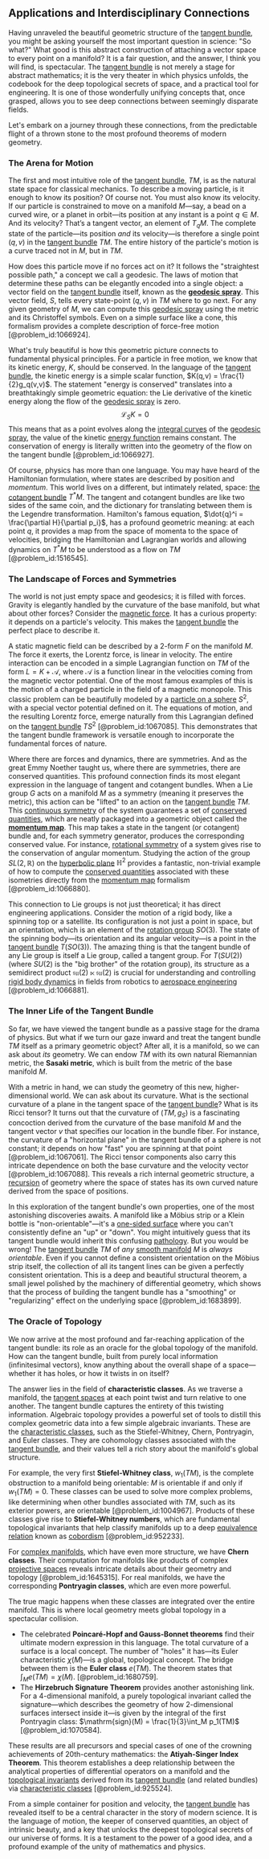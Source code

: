 ## Applications and Interdisciplinary Connections

Having unraveled the beautiful geometric structure of the [tangent bundle](@article_id:160800), you might be asking yourself the most important question in science: "So what?" What good is this abstract construction of attaching a vector space to every point on a manifold? It is a fair question, and the answer, I think you will find, is spectacular. The [tangent bundle](@article_id:160800) is not merely a stage for abstract mathematics; it is the very theater in which physics unfolds, the codebook for the deep topological secrets of space, and a practical tool for engineering. It is one of those wonderfully unifying concepts that, once grasped, allows you to see deep connections between seemingly disparate fields.

Let's embark on a journey through these connections, from the predictable flight of a thrown stone to the most profound theorems of modern geometry.

### The Arena for Motion

The first and most intuitive role of the [tangent bundle](@article_id:160800), $TM$, is as the natural state space for classical mechanics. To describe a moving particle, is it enough to know its position? Of course not. You must also know its velocity. If our particle is constrained to move on a manifold $M$—say, a bead on a curved wire, or a planet in orbit—its position at any instant is a point $q \in M$. And its velocity? That’s a tangent vector, an element of $T_qM$. The complete state of the particle—its position *and* its velocity—is therefore a single point $(q, v)$ in the [tangent bundle](@article_id:160800) $TM$. The entire history of the particle's motion is a curve traced not in $M$, but in $TM$.

How does this particle move if no forces act on it? It follows the "straightest possible path," a concept we call a geodesic. The laws of motion that determine these paths can be elegantly encoded into a single object: a vector field on the [tangent bundle](@article_id:160800) itself, known as the **[geodesic spray](@article_id:157196)**. This vector field, $S$, tells every state-point $(q, v)$ in $TM$ where to go next. For any given geometry of $M$, we can compute this [geodesic spray](@article_id:157196) using the metric and its Christoffel symbols. Even on a simple surface like a cone, this formalism provides a complete description of force-free motion [@problem_id:1066924].

What's truly beautiful is how this geometric picture connects to fundamental physical principles. For a particle in free motion, we know that its kinetic energy, $K$, should be conserved. In the language of the [tangent bundle](@article_id:160800), the kinetic energy is a simple scalar function, $K(q,v) = \frac{1}{2}g_q(v,v)$. The statement "energy is conserved" translates into a breathtakingly simple geometric equation: the Lie derivative of the kinetic energy along the flow of the [geodesic spray](@article_id:157196) is zero.
$$ \mathcal{L}_S K = 0 $$
This means that as a point evolves along the [integral curves](@article_id:161364) of the [geodesic spray](@article_id:157196), the value of the kinetic [energy function](@article_id:173198) remains constant. The conservation of energy is literally written into the geometry of the flow on the tangent bundle [@problem_id:1066927].

Of course, physics has more than one language. You may have heard of the Hamiltonian formulation, where states are described by position and *momentum*. This world lives on a different, but intimately related, space: [the cotangent bundle](@article_id:184644) $T^*M$. The tangent and cotangent bundles are like two sides of the same coin, and the dictionary for translating between them is the Legendre transformation. Hamilton's famous equation, $\dot{q}^i = \frac{\partial H}{\partial p_i}$, has a profound geometric meaning: at each point $q$, it provides a map from the space of momenta to the space of velocities, bridging the Hamiltonian and Lagrangian worlds and allowing dynamics on $T^*M$ to be understood as a flow on $TM$ [@problem_id:1516545].

### The Landscape of Forces and Symmetries

The world is not just empty space and geodesics; it is filled with forces. Gravity is elegantly handled by the curvature of the base manifold, but what about other forces? Consider the [magnetic force](@article_id:184846). It has a curious property: it depends on a particle's velocity. This makes the [tangent bundle](@article_id:160800) the perfect place to describe it.

A static magnetic field can be described by a 2-form $F$ on the manifold $M$. The force it exerts, the Lorentz force, is linear in velocity. The entire interaction can be encoded in a simple Lagrangian function on $TM$ of the form $L = K + \mathcal{A}$, where $\mathcal{A}$ is a function linear in the velocities coming from the magnetic vector potential. One of the most famous examples of this is the motion of a charged particle in the field of a magnetic monopole. This classic problem can be beautifully modeled by a [particle on a sphere](@article_id:268077) $S^2$, with a special vector potential defined on it. The equations of motion, and the resulting Lorentz force, emerge naturally from this Lagrangian defined on the [tangent bundle](@article_id:160800) $TS^2$ [@problem_id:1067085]. This demonstrates that the tangent bundle framework is versatile enough to incorporate the fundamental forces of nature.

Where there are forces and dynamics, there are symmetries. And as the great Emmy Noether taught us, where there are symmetries, there are conserved quantities. This profound connection finds its most elegant expression in the language of tangent and cotangent bundles. When a Lie group $G$ acts on a manifold $M$ as a symmetry (meaning it preserves the metric), this action can be "lifted" to an action on the [tangent bundle](@article_id:160800) $TM$. This [continuous symmetry](@article_id:136763) of the system guarantees a set of [conserved quantities](@article_id:148009), which are neatly packaged into a geometric object called the **[momentum map](@article_id:161328)**. This map takes a state in the tangent (or cotangent) bundle and, for each symmetry generator, produces the corresponding conserved value. For instance, [rotational symmetry](@article_id:136583) of a system gives rise to the conservation of angular momentum. Studying the action of the group $SL(2, \mathbb{R})$ on the [hyperbolic plane](@article_id:261222) $\mathbb{H}^2$ provides a fantastic, non-trivial example of how to compute the [conserved quantities](@article_id:148009) associated with these isometries directly from the [momentum map](@article_id:161328) formalism [@problem_id:1066880].

This connection to Lie groups is not just theoretical; it has direct engineering applications. Consider the motion of a rigid body, like a spinning top or a satellite. Its configuration is not just a point in space, but an orientation, which is an element of the [rotation group](@article_id:203918) $SO(3)$. The state of the spinning body—its orientation and its angular velocity—is a point in the [tangent bundle](@article_id:160800) $T(SO(3))$. The amazing thing is that the tangent bundle of any Lie group is itself a Lie group, called a tangent group. For $T(SU(2))$ (where $SU(2)$ is the "big brother" of the rotation group), its structure as a semidirect product $\mathfrak{su}(2) \ltimes \mathfrak{su}(2)$ is crucial for understanding and controlling [rigid body dynamics](@article_id:141546) in fields from robotics to [aerospace engineering](@article_id:268009) [@problem_id:1066881].

### The Inner Life of the Tangent Bundle

So far, we have viewed the tangent bundle as a passive stage for the drama of physics. But what if we turn our gaze inward and treat the tangent bundle $TM$ itself as a primary geometric object? After all, it is a manifold, so we can ask about *its* geometry. We can endow $TM$ with its own natural Riemannian metric, the **Sasaki metric**, which is built from the metric of the base manifold $M$.

With a metric in hand, we can study the geometry of this new, higher-dimensional world. We can ask about its curvature. What is the sectional curvature of a plane in the tangent space of the [tangent bundle](@article_id:160800)? What is its Ricci tensor? It turns out that the curvature of $(TM, g_S)$ is a fascinating concoction derived from the curvature of the base manifold $M$ and the tangent vector $v$ that specifies our location in the bundle fiber. For instance, the curvature of a "horizontal plane" in the tangent bundle of a sphere is not constant; it depends on how "fast" you are spinning at that point [@problem_id:1067061]. The Ricci tensor components also carry this intricate dependence on both the base curvature and the velocity vector [@problem_id:1067088]. This reveals a rich internal geometric structure, a [recursion](@article_id:264202) of geometry where the space of states has its own curved nature derived from the space of positions.

In this exploration of the tangent bundle's own properties, one of the most astonishing discoveries awaits. A manifold like a Möbius strip or a Klein bottle is "non-orientable"—it's a [one-sided surface](@article_id:151641) where you can't consistently define an "up" or "down". You might intuitively guess that its tangent bundle would inherit this confusing [pathology](@article_id:193146). But you would be wrong! The [tangent bundle](@article_id:160800) $TM$ of *any* [smooth manifold](@article_id:156070) $M$ is *always orientable*. Even if you cannot define a consistent orientation on the Möbius strip itself, the collection of all its tangent lines can be given a perfectly consistent orientation. This is a deep and beautiful structural theorem, a small jewel polished by the machinery of differential geometry, which shows that the process of building the tangent bundle has a "smoothing" or "regularizing" effect on the underlying space [@problem_id:1683899].

### The Oracle of Topology

We now arrive at the most profound and far-reaching application of the tangent bundle: its role as an oracle for the global topology of the manifold. How can the tangent bundle, built from purely local information (infinitesimal vectors), know anything about the overall shape of a space—whether it has holes, or how it twists in on itself?

The answer lies in the field of **characteristic classes**. As we traverse a manifold, the [tangent spaces](@article_id:198643) at each point twist and turn relative to one another. The tangent bundle captures the entirety of this twisting information. Algebraic topology provides a powerful set of tools to distill this complex geometric data into a few simple algebraic invariants. These are the [characteristic classes](@article_id:160102), such as the Stiefel-Whitney, Chern, Pontryagin, and Euler classes. They are cohomology classes associated with the [tangent bundle](@article_id:160800), and their values tell a rich story about the manifold's global structure.

For example, the very first **Stiefel-Whitney class**, $w_1(TM)$, is the complete obstruction to a manifold being orientable: $M$ is orientable if and only if $w_1(TM)=0$. These classes can be used to solve more complex problems, like determining when other bundles associated with $TM$, such as its exterior powers, are orientable [@problem_id:1004967]. Products of these classes give rise to **Stiefel-Whitney numbers**, which are fundamental topological invariants that help classify manifolds up to a deep [equivalence relation](@article_id:143641) known as [cobordism](@article_id:271674) [@problem_id:952233].

For [complex manifolds](@article_id:158582), which have even more structure, we have **Chern classes**. Their computation for manifolds like products of complex [projective spaces](@article_id:157469) reveals intricate details about their geometry and topology [@problem_id:1645315]. For real manifolds, we have the corresponding **Pontryagin classes**, which are even more powerful.

The true magic happens when these classes are integrated over the entire manifold. This is where local geometry meets global topology in a spectacular collision.
- The celebrated **Poincaré-Hopf and Gauss-Bonnet theorems** find their ultimate modern expression in this language. The total curvature of a surface is a local concept. The number of "holes" it has—its Euler characteristic $\chi(M)$—is a global, topological concept. The bridge between them is the **Euler class** $e(TM)$. The theorem states that $\int_M e(TM) = \chi(M)$. [@problem_id:1680759].
- The **Hirzebruch Signature Theorem** provides another astonishing link. For a 4-dimensional manifold, a purely topological invariant called the signature—which describes the geometry of how 2-dimensional surfaces intersect inside it—is given by the integral of the first Pontryagin class: $\mathrm{sign}(M) = \frac{1}{3}\int_M p_1(TM)$ [@problem_id:1070584].

These results are all precursors and special cases of one of the crowning achievements of 20th-century mathematics: the **Atiyah-Singer Index Theorem**. This theorem establishes a deep relationship between the analytical properties of differential operators on a manifold and the [topological invariants](@article_id:138032) derived from its [tangent bundle](@article_id:160800) (and related bundles) via [characteristic classes](@article_id:160102) [@problem_id:925524].

From a simple container for position and velocity, the [tangent bundle](@article_id:160800) has revealed itself to be a central character in the story of modern science. It is the language of motion, the keeper of conserved quantities, an object of intrinsic beauty, and a key that unlocks the deepest topological secrets of our universe of forms. It is a testament to the power of a good idea, and a profound example of the unity of mathematics and physics.